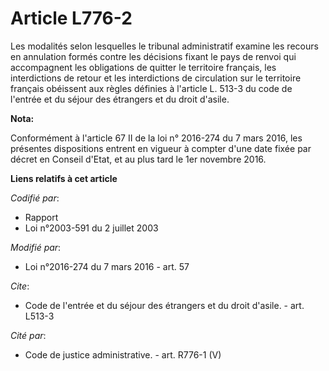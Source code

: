 # Article L776-2

Les modalités selon lesquelles le tribunal administratif examine les recours en annulation formés contre les décisions fixant
le pays de renvoi qui accompagnent les obligations de quitter le territoire français, les interdictions de retour et les
interdictions de circulation sur le territoire français obéissent aux règles définies à l'article L. 513-3 du code de
l'entrée et du séjour des étrangers et du droit d'asile.

**Nota:**

Conformément à l'article 67 II de la loi n° 2016-274 du 7 mars 2016, les présentes dispositions entrent en vigueur à compter
d'une date fixée par décret en Conseil d'Etat, et au plus tard le 1er novembre 2016.

**Liens relatifs à cet article**

_Codifié par_:

  - Rapport
  - Loi n°2003-591 du 2 juillet 2003

_Modifié par_:

  - Loi n°2016-274 du 7 mars 2016 - art. 57

_Cite_:

  - Code de l'entrée et du séjour des étrangers et du droit d'asile. - art. L513-3

_Cité par_:

  - Code de justice administrative. - art. R776-1 (V)
